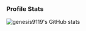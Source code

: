 ### Profile Stats
<img alt="genesis9119's GitHub stats" src="https://github-readme-stats.vercel.app/api?username=genesis9119&show_icons=true&count_private=true&theme=midnight-purple&locale=fr" />
